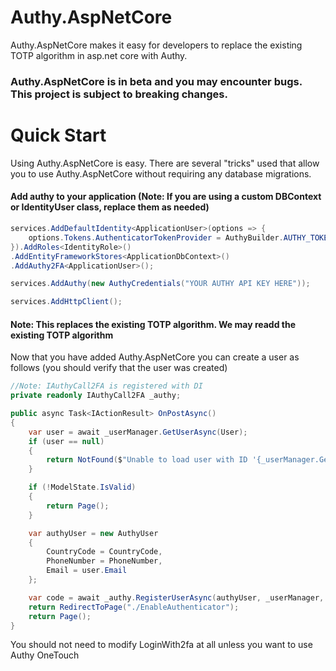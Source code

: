 # Authy.AspNetCore
Authy.AspNetCore makes it easy for developers to replace the existing TOTP algorithm in asp.net core with Authy. 

### Authy.AspNetCore is in beta and you may encounter bugs. This project is subject to breaking changes.

# Quick Start
Using Authy.AspNetCore is easy. There are several "tricks" used that allow you to use Authy.AspNetCore without requiring any database migrations.

#### Add authy to your application (Note: If you are using a custom DBContext or IdentityUser class, replace them as needed)

```cs
services.AddDefaultIdentity<ApplicationUser>(options => {
    options.Tokens.AuthenticatorTokenProvider = AuthyBuilder.AUTHY_TOKEN_PROVIDER_NAME;
}).AddRoles<IdentityRole>()
.AddEntityFrameworkStores<ApplicationDbContext>()
.AddAuthy2FA<ApplicationUser>();

services.AddAuthy(new AuthyCredentials("YOUR AUTHY API KEY HERE"));

services.AddHttpClient();
```

#### Note: This replaces the existing TOTP algorithm. We may readd the existing TOTP algorithm

Now that you have added Authy.AspNetCore you can create a user as follows (you should verify that the user was created)

```cs
//Note: IAuthyCall2FA is registered with DI
private readonly IAuthyCall2FA _authy;

public async Task<IActionResult> OnPostAsync()
{
    var user = await _userManager.GetUserAsync(User);
    if (user == null)
    {
        return NotFound($"Unable to load user with ID '{_userManager.GetUserId(User)}'.");
    }

    if (!ModelState.IsValid)
    {
        return Page();
    }

    var authyUser = new AuthyUser
    {
        CountryCode = CountryCode,
        PhoneNumber = PhoneNumber,
        Email = user.Email
    };

    var code = await _authy.RegisterUserAsync(authyUser, _userManager, user);
    return RedirectToPage("./EnableAuthenticator");
    return Page();
}
```

You should not need to modify LoginWith2fa at all unless you want to use Authy OneTouch
